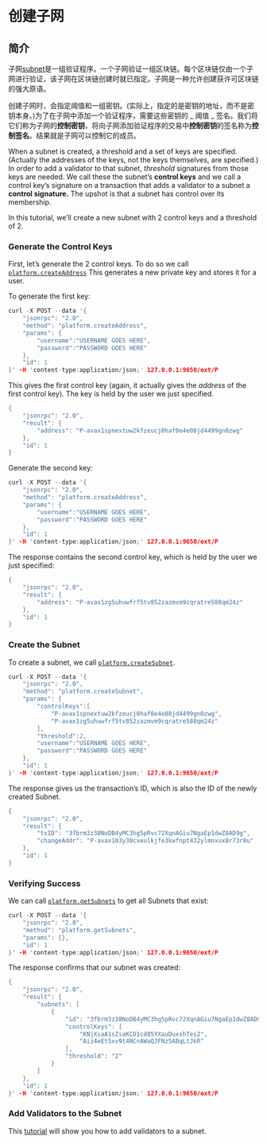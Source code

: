 # 创建子网

## 简介

子网[subnet](../../../learn/platform-overview/#subnets)是一组验证程序。一个子网验证一组区块链。每个区块链仅由一个子网进行验证，该子网在区块链创建时就已指定。子网是一种允许创建获许可区块链的强大原语。

创建子网时，会指定阈值和一组密钥。\(实际上，指定的是密钥的地址，而不是密钥本身。\)为了在子网中添加一个验证程序，需要这些密钥的 _ 阈值 _ 签名。我们将它们称为子网的**控制密钥**，将向子网添加验证程序的交易中**控制密钥**的签名称为**控制签名**。结果就是子网可以控制它的成员。

When a subnet is created, a threshold and a set of keys are specified. \(Actually the addresses of the keys, not the keys themselves, are specified.\) In order to add a validator to that subnet, _threshold_ signatures from those keys are needed. We call these the subnet’s **control keys** and we call a control key’s signature on a transaction that adds a validator to a subnet a **control signature.** The upshot is that a subnet has control over its membership.

In this tutorial, we’ll create a new subnet with 2 control keys and a threshold of 2.

### Generate the Control Keys <a id="generate-the-control-keys"></a>

First, let’s generate the 2 control keys. To do so we call [`platform.createAddress`](../../avalanchego-apis/platform-chain-p-chain-api.md#platform-createaddress) This generates a new private key and stores it for a user.

To generate the first key:

```cpp
curl -X POST --data '{
    "jsonrpc": "2.0",
    "method": "platform.createAddress",
    "params": {
        "username":"USERNAME GOES HERE",
        "password":"PASSWORD GOES HERE"
    },
    "id": 1
}' -H 'content-type:application/json;' 127.0.0.1:9650/ext/P
```

This gives the first control key \(again, it actually gives the _address_ of the first control key\). The key is held by the user we just specified.

```cpp
{
    "jsonrpc": "2.0",
    "result": {
        "address": "P-avax1spnextuw2kfzeucj0haf0e4e08jd4499gn0zwg"
    },
    "id": 1
}
```

Generate the second key:

```cpp
curl -X POST --data '{
    "jsonrpc": "2.0",
    "method": "platform.createAddress",
    "params": {
        "username":"USERNAME GOES HERE",
        "password":"PASSWORD GOES HERE"
    },
    "id": 1
}' -H 'content-type:application/json;' 127.0.0.1:9650/ext/P
```

The response contains the second control key, which is held by the user we just specified:

```cpp
{
    "jsonrpc": "2.0",
    "result": {
        "address": "P-avax1zg5uhuwfrf5tv852zazmvm9cqratre588qm24z"
    },
    "id": 1
}
```

### Create the Subnet <a id="create-the-subnet"></a>

To create a subnet, we call [`platform.createSubnet`](../../avalanchego-apis/platform-chain-p-chain-api.md#platform-createsubnet).

```cpp
curl -X POST --data '{
    "jsonrpc": "2.0",
    "method": "platform.createSubnet",
    "params": {
        "controlKeys":[
            "P-avax1spnextuw2kfzeucj0haf0e4e08jd4499gn0zwg",
            "P-avax1zg5uhuwfrf5tv852zazmvm9cqratre588qm24z"
        ],
        "threshold":2,
        "username":"USERNAME GOES HERE",
        "password":"PASSWORD GOES HERE"
    },
    "id": 1
}' -H 'content-type:application/json;' 127.0.0.1:9650/ext/P
```

The response gives us the transaction’s ID, which is also the ID of the newly created Subnet.

```cpp
{
    "jsonrpc": "2.0",
    "result": {
        "txID": "3fbrm3z38NoDB4yMC3hg5pRvc72XqnAGiu7NgaEp1dwZ8AD9g",
        "changeAddr": "P-avax103y30cxeulkjfe3kwfnpt432ylmnxux8r73r8u"
    },
    "id": 1
}
```

### Verifying Success <a id="verifying-success"></a>

We can call [`platform.getSubnets`](../../avalanchego-apis/platform-chain-p-chain-api.md#platform-getsubnets) to get all Subnets that exist:

```cpp
curl -X POST --data '{
    "jsonrpc": "2.0",
    "method": "platform.getSubnets",
    "params": {},
    "id": 1
}' -H 'content-type:application/json;' 127.0.0.1:9650/ext/P
```

The response confirms that our subnet was created:

```cpp
{
    "jsonrpc": "2.0",
    "result": {
        "subnets": [
            {
                "id": "3fbrm3z38NoDB4yMC3hg5pRvc72XqnAGiu7NgaEp1dwZ8AD9g",
                "controlKeys": [
                    "KNjXsaA1sZsaKCD1cd85YXauDuxshTes2",
                    "Aiz4eEt5xv9t4NCnAWaQJFNz5ABqLtJkR"
                ],
                "threshold": "2"
            }
        ]
    },
    "id": 1
}' -H 'content-type:application/json;' 127.0.0.1:9650/ext/P
```

### Add Validators to the Subnet <a id="add-validators-to-the-subnet"></a>

This [tutorial](../nodes-and-staking/add-a-validator.md) will show you how to add validators to a subnet.

<!--stackedit_data:
eyJoaXN0b3J5IjpbODczMjMxMzExXX0=
-->
